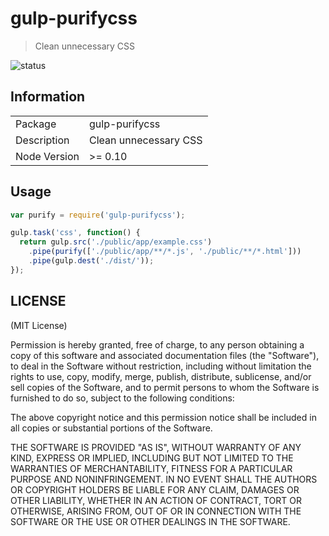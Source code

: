# gulp-purifycss

> Clean unnecessary CSS

![status](https://secure.travis-ci.org/purifycss/gulp-purifycss.svg?branch=master)

## Information

<table>
<tr>
<td>Package</td><td>gulp-purifycss</td>
</tr>
<tr>
<td>Description</td>
<td>Clean unnecessary CSS</td>
</tr>
<tr>
<td>Node Version</td>
<td>>= 0.10</td>
</tr>
</table>

## Usage

```js
var purify = require('gulp-purifycss');

gulp.task('css', function() {
  return gulp.src('./public/app/example.css')
    .pipe(purify(['./public/app/**/*.js', './public/**/*.html']))
    .pipe(gulp.dest('./dist/'));
});
```

## LICENSE

(MIT License)

Permission is hereby granted, free of charge, to any person obtaining
a copy of this software and associated documentation files (the
"Software"), to deal in the Software without restriction, including
without limitation the rights to use, copy, modify, merge, publish,
distribute, sublicense, and/or sell copies of the Software, and to
permit persons to whom the Software is furnished to do so, subject to
the following conditions:

The above copyright notice and this permission notice shall be
included in all copies or substantial portions of the Software.

THE SOFTWARE IS PROVIDED "AS IS", WITHOUT WARRANTY OF ANY KIND,
EXPRESS OR IMPLIED, INCLUDING BUT NOT LIMITED TO THE WARRANTIES OF
MERCHANTABILITY, FITNESS FOR A PARTICULAR PURPOSE AND
NONINFRINGEMENT. IN NO EVENT SHALL THE AUTHORS OR COPYRIGHT HOLDERS BE
LIABLE FOR ANY CLAIM, DAMAGES OR OTHER LIABILITY, WHETHER IN AN ACTION
OF CONTRACT, TORT OR OTHERWISE, ARISING FROM, OUT OF OR IN CONNECTION
WITH THE SOFTWARE OR THE USE OR OTHER DEALINGS IN THE SOFTWARE.

